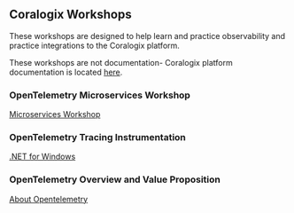 ## Coralogix Workshops

These workshops are designed to help learn and practice observability and practice integrations to the Coralogix platform.

These workshops are not documentation- Coralogix platform documentation is located [here](https://coralogix.com/docs/).

### OpenTelemetry Microservices Workshop

[Microservices Workshop](otel/microservices-workshop/index.md)

### OpenTelemetry Tracing Instrumentation

[.NET for Windows](otel/dotnet-windows/index.md)

### OpenTelemetry Overview and Value Proposition  

[About Opentelemetry](otel/aboutotel.md)